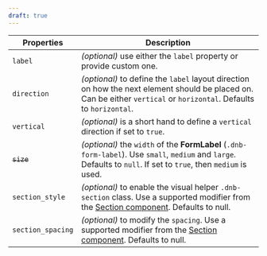 ```yaml
---
draft: true
---
```


| Properties        | Description                                                                                                                                                                       |
| ----------------- | --------------------------------------------------------------------------------------------------------------------------------------------------------------------------------- |
| `label`           | _(optional)_ use either the `label` property or provide custom one.                                                                                                               |
| `direction`       | _(optional)_ to define the `label` layout direction on how the next element should be placed on. Can be either `vertical` or `horizontal`. Defaults to `horizontal`.              |
| `vertical`        | _(optional)_ is a short hand to define a `vertical` direction if set to `true`.                                                                                                   |
| ~~`size`~~        | _(optional)_ the `width` of the **FormLabel** (`.dnb-form-label`). Use `small`, `medium` and `large`. Defaults to `null`. If set to `true`, then `medium` is used.                |
| `section_style`   | _(optional)_ to enable the visual helper `.dnb-section` class. Use a supported modifier from the [Section component](/uilib/components/section#tab-properties). Defaults to null. |
| `section_spacing` | _(optional)_ to modify the `spacing`. Use a supported modifier from the [Section component](/uilib/components/section#tab-properties). Defaults to null.                          |

